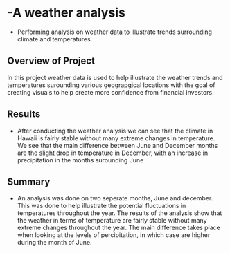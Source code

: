 # -A weather analysis  
* Performing analysis on weather data to illustrate trends surrounding climate and temperatures.
## Overview of Project 
In this project weather data is used to help illustrate the weather trends and temperatures surounding various geograpgical locations with the goal of creating visuals to help create more confidence from financial investors. 
## Results
* After conducting the weather analysis we can see that the climate in Hawaii is fairly stable without many extreme changes in temperature. We see that the main difference between June and December months are the slight drop in temperature in December, with an increase in precipitation in the months surounding June

## Summary 
* An analysis was done on two seperate months, June and december. This was done to help illustrate the potential fluctuations in temperatures throughout the year. The results of the analysis show that the weather in terms of temperature are fairly stable without many extreme changes throughout the year. The main difference takes place when looking at the levels of percipitation, in which case are higher during the month of June. 
